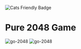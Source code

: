 ![Cats Friendly Badge](https://typelevel.org/cats/img/cats-badge-tiny.png)

Pure 2048 Game
=

![go-2048](https://user-images.githubusercontent.com/6177702/71863682-8d105500-30f5-11ea-9c84-eac95a0fdc06.png)
![go-2048](https://user-images.githubusercontent.com/6177702/71899813-6df4e000-3154-11ea-945a-beabdfa71731.gif)